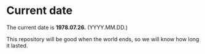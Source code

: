 # Current date

The current date is **1978.07.26.** (YYYY.MM.DD.)

This repository will be good when the world ends, so we will know how long it lasted.